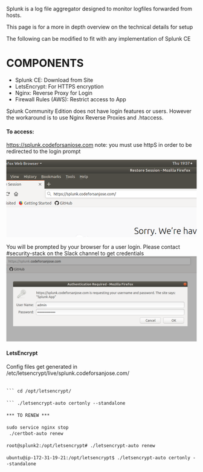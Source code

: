 Splunk is a log file aggregator designed to monitor logfiles forwarded from hosts. 

This page is for a more in depth overview on the technical details for setup

The following can be modified to fit with any implementation of Splunk CE

# COMPONENTS
+ Splunk CE: Download from Site
+ LetsEncrypt: For HTTPS encryption
+ Nginx: Reverse Proxy for Login
+ Firewall Rules (AWS): Restrict access to App

Splunk Community Edition does not have login features or users. However the workaround is to use Nginx Reverse Proxies and .htaccess. 

#### To access:
https://splunk.codeforsanjose.com
note: you must use httpS in order to be redirected to the login prompt

![To Hit the Webpage](/splunk/SplunkLogin1.png)

You will be prompted by your browser for a user login. Please contact #security-stack on the Slack channel to get credentials
![To Hit the Webpage](/splunk/SplunkLogin3.png)

#### LetsEncrypt

Config files get generated in /etc/letsencrypt/live/splunk.codeforsanjose.com/

``` sudo git clone https://github.com/letsencrypt/letsencrypt /opt/letsencrypt

``` cd /opt/letsencrypt/

``` ./letsencrypt-auto certonly --standalone

*** TO RENEW ***

sudo service nginx stop
 ./certbot-auto renew

root@splunk2:/opt/letsencrypt# ./letsencrypt-auto renew

ubuntu@ip-172-31-19-21:/opt/letsencrypt$ ./letsencrypt-auto certonly --standalone
